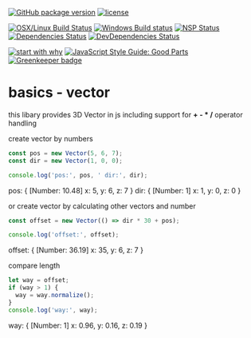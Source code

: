 [![GitHub package version](https://img.shields.io/github/package-json/v/basics/vector.svg)](https://github.com/basics/vector)
[![license](https://img.shields.io/github/license/basics/vector.svg)](https://github.com/basics/vector)

[![OSX/Linux Build Status](https://travis-ci.org/basics/vector.svg?branch=master)](https://travis-ci.org/basics/vector)
[![Windows Build status](https://ci.appveyor.com/api/projects/status/drb33qvmf3koo5gr?svg=true)](https://ci.appveyor.com/project/StephanGerbeth/vector)
[![NSP Status](https://nodesecurity.io/orgs/basics/projects/23094b78-f287-4645-a043-f97267a30c5b/badge)](https://nodesecurity.io/orgs/basics/projects/23094b78-f287-4645-a043-f97267a30c5b)
[![Dependencies Status](https://david-dm.org/basics/vector/status.svg)](https://david-dm.org/basics/vector)
[![DevDependencies Status](https://david-dm.org/basics/vector/dev-status.svg)](https://david-dm.org/basics/vector?type=dev)

[![start with why](https://img.shields.io/badge/start%20with-why%3F-brightgreen.svg?style=flat)](http://www.ted.com/talks/simon_sinek_how_great_leaders_inspire_action)
[![JavaScript Style Guide: Good Parts](https://img.shields.io/badge/code%20style-goodparts-brightgreen.svg?style=flat)](https://github.com/dwyl/goodparts "JavaScript The Good Parts") [![Greenkeeper badge](https://badges.greenkeeper.io/basics/vector.svg)](https://greenkeeper.io/)

# basics - vector

this libary provides 3D Vector in js including support for __+ - * /__ operator handling

create vector by numbers

```js
const pos = new Vector(5, 6, 7);
const dir = new Vector(1, 0, 0);

console.log('pos:', pos, ' dir:', dir);
```

pos: { [Number: 10.48] x: 5, y: 6, z: 7 }  dir: { [Number: 1] x: 1, y: 0, z: 0 }

or create vector by calculating other vectors and number

```js
const offset = new Vector(() => dir * 30 + pos);

console.log('offset:', offset);
```

offset: { [Number: 36.19] x: 35, y: 6, z: 7 }

compare length

```js
let way = offset;
if (way > 1) {
  way = way.normalize();
}
console.log('way:', way);
```

way: { [Number: 1] x: 0.96, y: 0.16, z: 0.19 }
